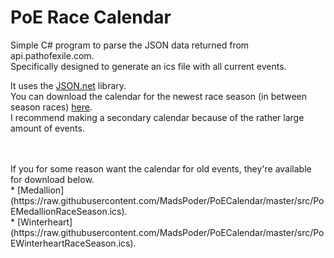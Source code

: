 # PoE Race Calendar
Simple C# program to parse the JSON data returned from api.pathofexile.com. <br />
Specifically designed to generate an ics file with all current events.

It uses the [JSON.net](http://www.newtonsoft.com/json) library.
<br />
You can download the calendar for the newest race season (in between season races) [here](https://raw.githubusercontent.com/MadsPoder/PoECalendar/master/src/InBetweenSeasonRaces.ics). <br />
I recommend making a secondary calendar because of the rather large amount of events.

<br />
<br />
If you for some reason want the calendar for old events, they're available for download below.<br />
* [Medallion](https://raw.githubusercontent.com/MadsPoder/PoECalendar/master/src/PoEMedallionRaceSeason.ics).<br />
* [Winterheart](https://raw.githubusercontent.com/MadsPoder/PoECalendar/master/src/PoEWinterheartRaceSeason.ics).<br />

